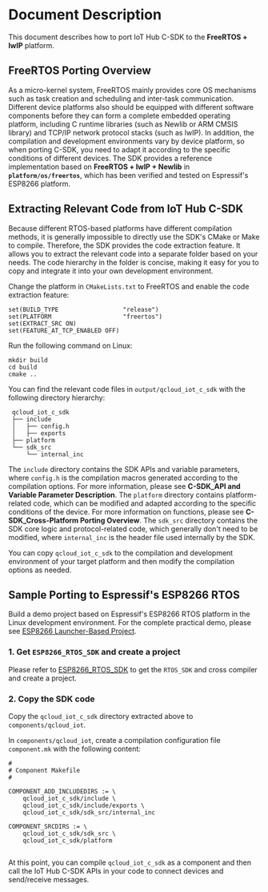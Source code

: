 # Document Description
This document describes how to port IoT Hub C-SDK to the **FreeRTOS + lwIP** platform.

## FreeRTOS Porting Overview
As a micro-kernel system, FreeRTOS mainly provides core OS mechanisms such as task creation and scheduling and inter-task communication. Different device platforms also should be equipped with different software components before they can form a complete embedded operating platform, including C runtime libraries (such as Newlib or ARM CMSIS library) and TCP/IP network protocol stacks (such as lwIP). In addition, the compilation and development environments vary by device platform, so when porting C-SDK, you need to adapt it according to the specific conditions of different devices.
The SDK provides a reference implementation based on **FreeRTOS + lwIP + Newlib** in **`platform/os/freertos`**, which has been verified and tested on Espressif's ESP8266 platform.

## Extracting Relevant Code from IoT Hub C-SDK

Because different RTOS-based platforms have different compilation methods, it is generally impossible to directly use the SDK's CMake or Make to compile. Therefore, the SDK provides the code extraction feature. It allows you to extract the relevant code into a separate folder based on your needs. The code hierarchy in the folder is concise, making it easy for you to copy and integrate it into your own development environment.

Change the platform in `CMakeLists.txt` to FreeRTOS and enable the code extraction feature:
```
set(BUILD_TYPE                  "release")
set(PLATFORM 	                "freertos")
set(EXTRACT_SRC ON)
set(FEATURE_AT_TCP_ENABLED OFF)
```
Run the following command on Linux:
```
mkdir build
cd build
cmake ..
```
You can find the relevant code files in `output/qcloud_iot_c_sdk` with the following directory hierarchy:
```
 qcloud_iot_c_sdk
 ├── include
 │   ├── config.h
 │   ├── exports
 ├── platform
 └── sdk_src
     └── internal_inc
```
The `include` directory contains the SDK APIs and variable parameters, where `config.h` is the compilation macros generated according to the compilation options. For more information, please see **C-SDK_API and Variable Parameter Description**.
The `platform` directory contains platform-related code, which can be modified and adapted according to the specific conditions of the device. For more information on functions, please see **C-SDK_Cross-Platform Porting Overview**.
The `sdk_src` directory contains the SDK core logic and protocol-related code, which generally don't need to be modified, where `internal_inc` is the header file used internally by the SDK.

You can copy `qcloud_iot_c_sdk` to the compilation and development environment of your target platform and then modify the compilation options as needed.

## Sample Porting to Espressif's ESP8266 RTOS
Build a demo project based on Espressif's ESP8266 RTOS platform in the Linux development environment. For the complete practical demo, please see [ESP8266 Launcher-Based Project](https://github.com/tencentyun/qcloud-iot-c-sdk-porting-examples/tree/master/QCloud_IoT_ESP8266_RTOS).

### 1. Get `ESP8266_RTOS_SDK` and create a project

Please refer to [ESP8266_RTOS_SDK](https://github.com/espressif/ESP8266_RTOS_SDK) to get the `RTOS_SDK` and cross compiler and create a project.

### 2. Copy the SDK code

Copy the `qcloud_iot_c_sdk` directory extracted above to `components/qcloud_iot`.

In `components/qcloud_iot`, create a compilation configuration file `component.mk` with the following content:
```
#
# Component Makefile
#

COMPONENT_ADD_INCLUDEDIRS := \
	qcloud_iot_c_sdk/include \
    qcloud_iot_c_sdk/include/exports \
	qcloud_iot_c_sdk/sdk_src/internal_inc

COMPONENT_SRCDIRS := \
	qcloud_iot_c_sdk/sdk_src \
	qcloud_iot_c_sdk/platform
    
```

At this point, you can compile `qcloud_iot_c_sdk` as a component and then call the IoT Hub C-SDK APIs in your code to connect devices and send/receive messages.
